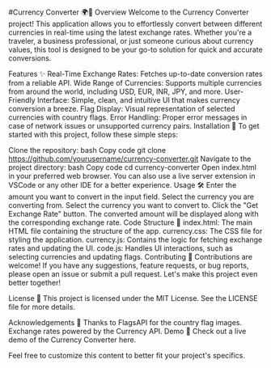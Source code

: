 #Currency Converter 🌍💱
Overview
Welcome to the Currency Converter project! This application allows you to effortlessly convert between different currencies in real-time using the latest exchange rates. Whether you're a traveler, a business professional, or just someone curious about currency values, this tool is designed to be your go-to solution for quick and accurate conversions.

Features ✨
Real-Time Exchange Rates: Fetches up-to-date conversion rates from a reliable API.
Wide Range of Currencies: Supports multiple currencies from around the world, including USD, EUR, INR, JPY, and more.
User-Friendly Interface: Simple, clean, and intuitive UI that makes currency conversion a breeze.
Flag Display: Visual representation of selected currencies with country flags.
Error Handling: Proper error messages in case of network issues or unsupported currency pairs.
Installation 🚀
To get started with this project, follow these simple steps:

Clone the repository:
bash
Copy code
git clone https://github.com/yourusername/currency-converter.git
Navigate to the project directory:
bash
Copy code
cd currency-converter
Open index.html in your preferred web browser. You can also use a live server extension in VSCode or any other IDE for a better experience.
Usage 🛠️
Enter the amount you want to convert in the input field.
Select the currency you are converting from.
Select the currency you want to convert to.
Click the "Get Exchange Rate" button.
The converted amount will be displayed along with the corresponding exchange rate.
Code Structure 📁
index.html: The main HTML file containing the structure of the app.
currency.css: The CSS file for styling the application.
currency.js: Contains the logic for fetching exchange rates and updating the UI.
code.js: Handles UI interactions, such as selecting currencies and updating flags.
Contributing 🤝
Contributions are welcome! If you have any suggestions, feature requests, or bug reports, please open an issue or submit a pull request. Let's make this project even better together!

License 📄
This project is licensed under the MIT License. See the LICENSE file for more details.

Acknowledgements 🙏
Thanks to FlagsAPI for the country flag images.
Exchange rates powered by the Currency API.
Demo 🎉
Check out a live demo of the Currency Converter here.

Feel free to customize this content to better fit your project's specifics.






